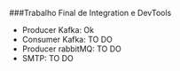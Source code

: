 ###Trabalho Final de Integration e DevTools

- Producer Kafka: Ok
- Consumer Kafka: TO DO
- Producer rabbitMQ: TO DO
- SMTP: TO DO
